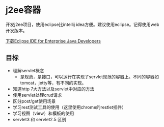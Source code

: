# j2ee容器

开发j2ee项目，使用eclipse比intellij idea方便。建议使用eclipse。记得使用web开发版本。

[下载Eclipse IDE for Enterprise Java Developers](https://www.eclipse.org/downloads/packages/)

## 目标

- 理解servlet概念
  - 是规范，是接口，可以运行在实现了servlet规范的容器上。不同的容器如tomcat，jetty等，有不同的实现。
- 知道http 7大方法以及servlet中对应的方法
- 使用servlet处理crud请求
- 区分post/get使用场景
- 学习rest测试工具的使用（这里使用chrome的restlet插件）
- 学习视图（view）和模板的使用
- servlet3 和 servlet2.5 区别